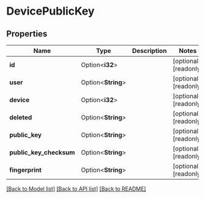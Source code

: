 # DevicePublicKey

## Properties

Name | Type | Description | Notes
------------ | ------------- | ------------- | -------------
**id** | Option<**i32**> |  | [optional][readonly]
**user** | Option<**String**> |  | [optional][readonly]
**device** | Option<**i32**> |  | [optional][readonly]
**deleted** | Option<**String**> |  | [optional][readonly]
**public_key** | Option<**String**> |  | [optional][readonly]
**public_key_checksum** | Option<**String**> |  | [optional][readonly]
**fingerprint** | Option<**String**> |  | [optional][readonly]

[[Back to Model list]](../README.md#documentation-for-models) [[Back to API list]](../README.md#documentation-for-api-endpoints) [[Back to README]](../README.md)


